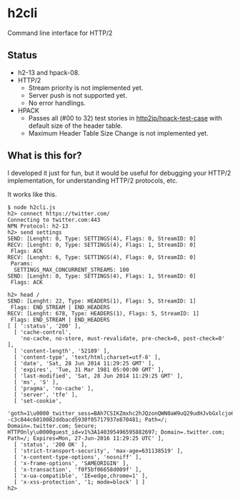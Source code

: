 h2cli
=====

Command line interface for HTTP/2


Status
------
- h2-13 and hpack-08.
- HTTP/2
    - Stream priority is not implemented yet.
    - Server push is not supported yet.
    - No error handlings.
- HPACK
    - Passes all (#00 to 32) test stories in [http2jp/hpack-test-case](https://github.com/http2jp/hpack-test-case/) with default size of the header table.
    - Maximum Header Table Size Change is not implemented yet.


What is this for?
-----------------

I developed it just for fun, but it would be useful for debugging your HTTP/2 implementation, for understanding HTTP/2 protocols, etc.

It works like this.

```
$ node h2cli.js
h2> connect https://twitter.com/
Connecting to twitter.com:443
NPN Protocol: h2-13
h2> send settings
SEND: [Lenght: 0, Type: SETTINGS(4), Flags: 0, StreamID: 0]
RECV: [Lenght: 0, Type: SETTINGS(4), Flags: 1, StreamID: 0]
 Flags: ACK
RECV: [Lenght: 6, Type: SETTINGS(4), Flags: 0, StreamID: 0]
 Params:
  SETTINGS_MAX_CONCURRENT_STREAMS: 100
SEND: [Lenght: 0, Type: SETTINGS(4), Flags: 1, StreamID: 0]
 Flags: ACK

h2> head /
SEND: [Lenght: 22, Type: HEADERS(1), Flags: 5, StreamID: 1]
 Flags: END_STREAM | END_HEADERS
RECV: [Lenght: 678, Type: HEADERS(1), Flags: 5, StreamID: 1]
 Flags: END_STREAM | END_HEADERS
[ [ ':status', '200' ],
  [ 'cache-control',
    'no-cache, no-store, must-revalidate, pre-check=0, post-check=0' ],
  [ 'content-length', '52189' ],
  [ 'content-type', 'text/html;charset=utf-8' ],
  [ 'date', 'Sat, 28 Jun 2014 11:29:25 GMT' ],
  [ 'expires', 'Tue, 31 Mar 1981 05:00:00 GMT' ],
  [ 'last-modified', 'Sat, 28 Jun 2014 11:29:25 GMT' ],
  [ 'ms', 'S' ],
  [ 'pragma', 'no-cache' ],
  [ 'server', 'tfe' ],
  [ 'set-cookie',
    'goth=1\u0000_twitter_sess=BAh7CSIKZmxhc2hJQzonQWN0aW9uQ29udHJvbGxlcjo6Rmxhc2g6OkZsYXNo%250ASGFzaHsABjoKQHVzZWR7ADoMY3NyZl9pZCIlN2JhYzBhZGZhMTA2MDRhNDc0%250AZmNiZDYyNWYzNGM0YjI6D2NyZWF0ZWRfYXRsKwjHrTziRgE6B2lkIiU4YjJk%250AYTRjZjdkMmFlZGE0NWQzZDQzN2E2ODA4ZGM1Yw%253D%253D--c3c844c6010082ddbacd5930f05717937e870481; Path=/; Domain=.twitter.com; Secure; HTTPOnly\u0000guest_id=v1%3A140395496595882697; Domain=.twitter.com; Path=/; Expires=Mon, 27-Jun-2016 11:29:25 UTC' ],
  [ 'status', '200 OK' ],
  [ 'strict-transport-security', 'max-age=631138519' ],
  [ 'x-content-type-options', 'nosniff' ],
  [ 'x-frame-options', 'SAMEORIGIN' ],
  [ 'x-transaction', 'f0f5bf06658d009f' ],
  [ 'x-ua-compatible', 'IE=edge,chrome=1' ],
  [ 'x-xss-protection', '1; mode=block' ] ]
h2> 
```
